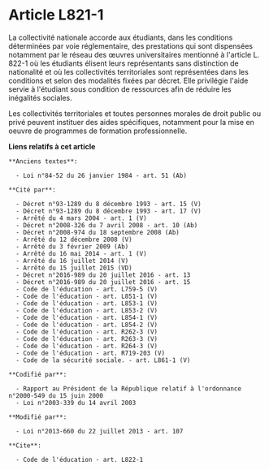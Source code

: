 # Article L821-1

La collectivité nationale accorde aux étudiants, dans les conditions déterminées par voie réglementaire, des prestations qui
sont dispensées notamment par le réseau des œuvres universitaires mentionné à l'article L. 822-1 où les étudiants élisent
leurs représentants sans distinction de nationalité et où les collectivités territoriales sont représentées dans les
conditions et selon des modalités fixées par décret. Elle privilégie l'aide servie à l'étudiant sous condition de ressources
afin de réduire les inégalités sociales. 

Les collectivités territoriales et toutes personnes morales de droit public ou privé peuvent instituer des aides spécifiques,
notamment pour la mise en oeuvre de programmes de formation professionnelle.

**Liens relatifs à cet article**

	**Anciens textes**:

	  - Loi n°84-52 du 26 janvier 1984 - art. 51 (Ab)

	**Cité par**:

	  - Décret n°93-1289 du 8 décembre 1993 - art. 15 (V)
	  - Décret n°93-1289 du 8 décembre 1993 - art. 17 (V)
	  - Arrêté du 4 mars 2004 - art. 1 (V)
	  - Décret n°2008-326 du 7 avril 2008 - art. 10 (Ab)
	  - Décret n°2008-974 du 18 septembre 2008 (Ab)
	  - Arrêté du 12 décembre 2008 (V)
	  - Arrêté du 3 février 2009 (Ab)
	  - Arrêté du 16 mai 2014 - art. 1 (V)
	  - Arrêté du 16 juillet 2014 (V)
	  - Arrêté du 15 juillet 2015 (VD)
	  - Décret n°2016-989 du 20 juillet 2016 - art. 13
	  - Décret n°2016-989 du 20 juillet 2016 - art. 15
	  - Code de l'éducation - art. L759-5 (V)
	  - Code de l'éducation - art. L851-1 (V)
	  - Code de l'éducation - art. L853-1 (V)
	  - Code de l'éducation - art. L853-2 (V)
	  - Code de l'éducation - art. L854-1 (V)
	  - Code de l'éducation - art. L854-2 (V)
	  - Code de l'éducation - art. R262-3 (V)
	  - Code de l'éducation - art. R263-3 (V)
	  - Code de l'éducation - art. R264-3 (V)
	  - Code de l'éducation - art. R719-203 (V)
	  - Code de la sécurité sociale. - art. L861-1 (V)

	**Codifié par**:

	  - Rapport au Président de la République relatif à l'ordonnance n°2000-549 du 15 juin 2000
	  - Loi n°2003-339 du 14 avril 2003

	**Modifié par**:

	  - Loi n°2013-660 du 22 juillet 2013 - art. 107

	**Cite**:

	  - Code de l'éducation - art. L822-1

